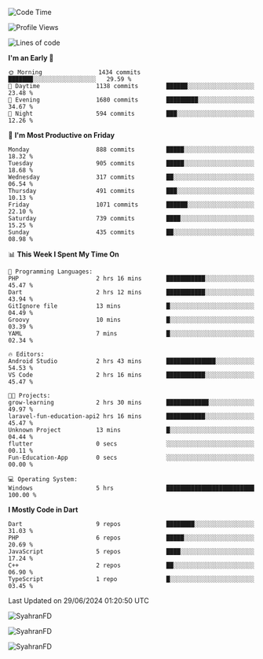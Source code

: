 <!--START_SECTION:waka-->
![Code Time](http://img.shields.io/badge/Code%20Time-322%20hrs%2016%20mins-blue)

![Profile Views](http://img.shields.io/badge/Profile%20Views-0-blue)

![Lines of code](https://img.shields.io/badge/From%20Hello%20World%20I%27ve%20Written-2.4%20million%20lines%20of%20code-blue)

**I'm an Early 🐤** 

```text
🌞 Morning                1434 commits        ███████░░░░░░░░░░░░░░░░░░   29.59 % 
🌆 Daytime                1138 commits        ██████░░░░░░░░░░░░░░░░░░░   23.48 % 
🌃 Evening                1680 commits        █████████░░░░░░░░░░░░░░░░   34.67 % 
🌙 Night                  594 commits         ███░░░░░░░░░░░░░░░░░░░░░░   12.26 % 
```
📅 **I'm Most Productive on Friday** 

```text
Monday                   888 commits         █████░░░░░░░░░░░░░░░░░░░░   18.32 % 
Tuesday                  905 commits         █████░░░░░░░░░░░░░░░░░░░░   18.68 % 
Wednesday                317 commits         ██░░░░░░░░░░░░░░░░░░░░░░░   06.54 % 
Thursday                 491 commits         ███░░░░░░░░░░░░░░░░░░░░░░   10.13 % 
Friday                   1071 commits        ██████░░░░░░░░░░░░░░░░░░░   22.10 % 
Saturday                 739 commits         ████░░░░░░░░░░░░░░░░░░░░░   15.25 % 
Sunday                   435 commits         ██░░░░░░░░░░░░░░░░░░░░░░░   08.98 % 
```


📊 **This Week I Spent My Time On** 

```text
💬 Programming Languages: 
PHP                      2 hrs 16 mins       ███████████░░░░░░░░░░░░░░   45.47 % 
Dart                     2 hrs 12 mins       ███████████░░░░░░░░░░░░░░   43.94 % 
GitIgnore file           13 mins             █░░░░░░░░░░░░░░░░░░░░░░░░   04.49 % 
Groovy                   10 mins             █░░░░░░░░░░░░░░░░░░░░░░░░   03.39 % 
YAML                     7 mins              █░░░░░░░░░░░░░░░░░░░░░░░░   02.34 % 

🔥 Editors: 
Android Studio           2 hrs 43 mins       ██████████████░░░░░░░░░░░   54.53 % 
VS Code                  2 hrs 16 mins       ███████████░░░░░░░░░░░░░░   45.47 % 

🐱‍💻 Projects: 
grow-learning            2 hrs 30 mins       ████████████░░░░░░░░░░░░░   49.97 % 
laravel-fun-education-api2 hrs 16 mins       ███████████░░░░░░░░░░░░░░   45.47 % 
Unknown Project          13 mins             █░░░░░░░░░░░░░░░░░░░░░░░░   04.44 % 
flutter                  0 secs              ░░░░░░░░░░░░░░░░░░░░░░░░░   00.11 % 
Fun-Education-App        0 secs              ░░░░░░░░░░░░░░░░░░░░░░░░░   00.00 % 

💻 Operating System: 
Windows                  5 hrs               █████████████████████████   100.00 % 
```

**I Mostly Code in Dart** 

```text
Dart                     9 repos             ████████░░░░░░░░░░░░░░░░░   31.03 % 
PHP                      6 repos             █████░░░░░░░░░░░░░░░░░░░░   20.69 % 
JavaScript               5 repos             ████░░░░░░░░░░░░░░░░░░░░░   17.24 % 
C++                      2 repos             ██░░░░░░░░░░░░░░░░░░░░░░░   06.90 % 
TypeScript               1 repo              █░░░░░░░░░░░░░░░░░░░░░░░░   03.45 % 
```




 Last Updated on 29/06/2024 01:20:50 UTC
<!--END_SECTION:waka-->

<p align="left">
  <img src="https://github-readme-stats.vercel.app/api/top-langs?username=SyahranFD&layout=donut&hide=C%2B%2B,CMake,css&show_icons=true&locale=en&&theme=blueberry" alt="SyahranFD" />
</p>

<p align="left">
  <img src="https://github-readme-stats.vercel.app/api?username=SyahranFD&show_icons=true&locale=en&theme=blueberry" alt="SyahranFD" />
</p>

<p align="left">
  <img src="https://streak-stats.demolab.com/?user=SyahranFD&theme=blueberry" alt="SyahranFD"/>
</p>
